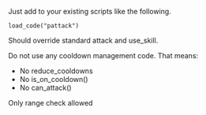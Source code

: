 Just add to your existing scripts like the following.

    load_code("pattack")

Should override standard attack and use_skill.

Do not use any cooldown management code.
That means:
- No reduce_cooldowns
- No is_on_cooldown()
- No can_attack()

Only range check allowed
